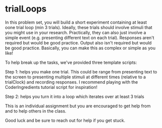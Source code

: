# trialLoops

In this problem set, you will build a short experiment containing at least oone trial loop (min 3 trials). Ideally, these trials should involve stimuli that you might use in your research. Practically, they can also just involve a simple event (e.g. presenting different text on each trial). Responses aren't required but would be good practice. Output also isn't required but would be good practice. Basically, you can make this as complex or simple as you like!

To help break up the tasks, we've provided three template scripts:

Step 1: helps you make one trial. This could be range from presenting text to the screen to presenting multiple stimuli at different times (relative to a trialClock) and recording responses. I recommend playing with the CoderIngredients tutorial script for inspiration!

Step 2: helps you turn it into a loop which iterates over at least 3 trials


This is an individual assignment but you are encouraged to get help from and to help others in the class.

Good luck and be sure to reach out for help if you get stuck.
